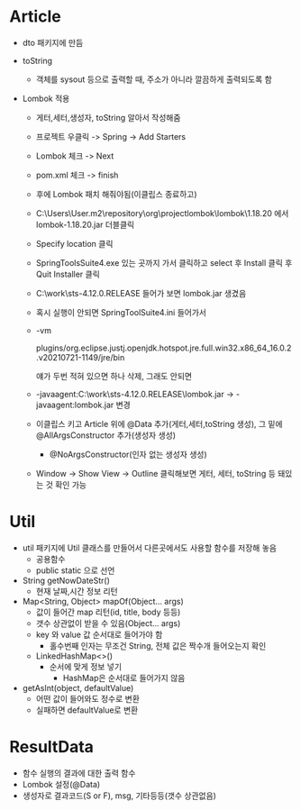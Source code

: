 # Article

* dto 패키지에 만듬

* toString
  * 객체를 sysout 등으로 출력할 때, 주소가 아니라 깔끔하게 출력되도록 함
  
* Lombok 적용

  * 게터,세터,생성자, toString 알아서 작성해줌

  * 프로젝트 우클릭 -> Spring -> Add Starters

  * Lombok 체크 -> Next

  * pom.xml 체크 -> finish

  * 후에 Lombok 패치 해줘야됨(이클립스 종료하고)

  * C:\Users\User\.m2\repository\org\projectlombok\lombok\1.18.20 에서 lombok-1.18.20.jar 더블클릭

  * Specify location 클릭

  * SpringToolsSuite4.exe 있는 곳까지 가서 클릭하고 select  후 Install 클릭 후 Quit Installer 클릭

  * C:\work\sts-4.12.0.RELEASE 들어가 보면 lombok.jar 생겼음

  * 혹시 실행이 안되면 SpringToolSuite4.ini 들어가서

  * -vm

    plugins/org.eclipse.justj.openjdk.hotspot.jre.full.win32.x86_64_16.0.2.v20210721-1149/jre/bin

    얘가 두번 적혀 있으면 하나 삭제, 그래도 안되면

  * -javaagent:C:\work\sts-4.12.0.RELEASE\lombok.jar -> -javaagent:lombok.jar 변경

  * 이클립스 키고 Article 위에 @Data 추가(게터,세터,toString 생성), 그 밑에 @AllArgsConstructor 추가(생성자 생성)

    * @NoArgsConstructor(인자 없는 생성자 생성)

  * Window -> Show View -> Outline 클릭해보면 게터, 세터, toString 등 돼있는 것 확인 가능

# Util

* util 패키지에 Util 클래스를 만들어서 다른곳에서도 사용할 함수를 저장해 놓음
  * 공용함수
  * public static 으로 선언
* String getNowDateStr()
  * 현재 날짜,시간 정보 리턴
* Map<String, Object> mapOf(Object... args)
  * 값이 들어간 map 리턴(id, title, body 등등)
  * 갯수 상관없이 받을 수 있음(Object... args)
  * key 와 value 값 순서대로 들어가야 함
    * 홀수번째 인자는 무조건 String, 전체 값은 짝수개 들어오는지 확인
  * LinkedHashMap<>()
    * 순서에 맞게 정보 넣기
      * HashMap은 순서대로 들어가지 않음
* getAsInt(object, defaultValue)
  * 어떤 값이 들어와도 정수로 변환
  * 실패하면 defaultValue로 변환

# ResultData

* 함수 실행의 결과에 대한 출력 함수
* Lombok 설정(@Data)
* 생성자로 결과코드(S or F), msg, 기타등등(갯수 상관없음)
